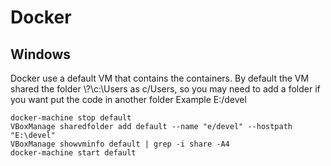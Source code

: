 # Docker 
 
## Windows

Docker use a default VM that contains the containers. By default the VM shared the folder \\?\c:\Users as c/Users, so you may need to add a folder if you want put the code in another folder Example E:/devel

```batch   
docker-machine stop default
VBoxManage sharedfolder add default --name "e/devel" --hostpath "E:\devel" 
VBoxManage showvminfo default | grep -i share -A4
docker-machine start default
```





